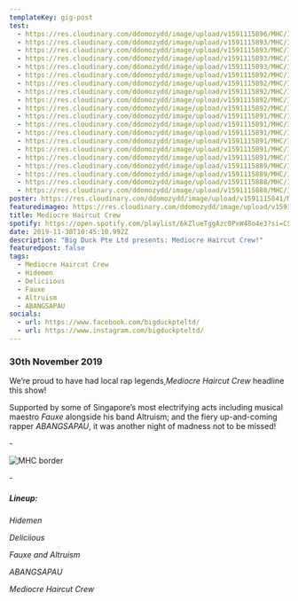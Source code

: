 ```yaml
---
templateKey: gig-post
test:
  - https://res.cloudinary.com/ddomozydd/image/upload/v1591115896/MHC/IMG_1436-min_k6kyzq.jpg
  - https://res.cloudinary.com/ddomozydd/image/upload/v1591115893/MHC/IMG_1589-min_opzkrp.jpg
  - https://res.cloudinary.com/ddomozydd/image/upload/v1591115893/MHC/IMG_1474-min_uctlg0.jpg
  - https://res.cloudinary.com/ddomozydd/image/upload/v1591115893/MHC/IMG_1471-min_ezyptc.jpg
  - https://res.cloudinary.com/ddomozydd/image/upload/v1591115893/MHC/IMG_1568-min_p0vs18.jpg
  - https://res.cloudinary.com/ddomozydd/image/upload/v1591115892/MHC/IMG_1407-min_iqqt6q.jpg
  - https://res.cloudinary.com/ddomozydd/image/upload/v1591115892/MHC/IMG_1405-min_virkz0.jpg
  - https://res.cloudinary.com/ddomozydd/image/upload/v1591115892/MHC/IMG_1324-min_z0stkh.jpg
  - https://res.cloudinary.com/ddomozydd/image/upload/v1591115892/MHC/IMG_1281-min_wlypqn.jpg
  - https://res.cloudinary.com/ddomozydd/image/upload/v1591115892/MHC/IMG_1377-min_ugl54w.jpg
  - https://res.cloudinary.com/ddomozydd/image/upload/v1591115891/MHC/IMG_1239-min_pmhw6h.jpg
  - https://res.cloudinary.com/ddomozydd/image/upload/v1591115891/MHC/IMG_1197-min_yunnua.jpg
  - https://res.cloudinary.com/ddomozydd/image/upload/v1591115891/MHC/IMG_1354-min_b1e6wu.jpg
  - https://res.cloudinary.com/ddomozydd/image/upload/v1591115891/MHC/IMG_1143-min_fo8g09.jpg
  - https://res.cloudinary.com/ddomozydd/image/upload/v1591115891/MHC/IMG_1302-min_siwihm.jpg
  - https://res.cloudinary.com/ddomozydd/image/upload/v1591115891/MHC/IMG_1205-min_qw1azh.jpg
  - https://res.cloudinary.com/ddomozydd/image/upload/v1591115889/MHC/IMG_1276-min_iwkl43.jpg
  - https://res.cloudinary.com/ddomozydd/image/upload/v1591115889/MHC/IMG_1056-min_wm7rau.jpg
  - https://res.cloudinary.com/ddomozydd/image/upload/v1591115888/MHC/IMG_0984-min_phcbdp.jpg
  - https://res.cloudinary.com/ddomozydd/image/upload/v1591115888/MHC/IMG_1026-min_tyqtbk.jpg
poster: https://res.cloudinary.com/ddomozydd/image/upload/v1591115841/MHC/ALTRUISM_ho0dzr.jpg
featuredimageo: https://res.cloudinary.com/ddomozydd/image/upload/v1591115014/MHC/mhcborder_s2bqrb.jpg
title: Mediocre Haircut Crew
spotify: https://open.spotify.com/playlist/6kZlueTggAzc0PxW48o4e3?si=CSuzFedkQFCM0xGCWbtfow
date: 2019-11-30T10:45:10.992Z
description: "Big Duck Pte Ltd presents: Mediocre Haircut Crew!"
featuredpost: false
tags:
  - Mediocre Haircut Crew
  - Hidemen
  - Deliciious
  - Fauxe
  - Altruism
  - ABANGSAPAU
socials:
  - url: https://www.facebook.com/bigduckpteltd/
  - url: https://www.instagram.com/bigduckpteltd/
---
```

### 30th November 2019

We’re proud to have had local rap legends[ ](https://www.instagram.com/mhc.sg/)*Mediocre Haircut Crew* headline this show!

Supported by some of Singapore’s most electrifying acts including musical maestro[](https://www.instagram.com/fauxe_91/) *Fauxe* alongside his band Altruism; and the fiery up-and-coming rapper[](https://www.instagram.com/abangsapau/) *ABANGSAPAU*, it was another night of madness not to be missed!

\-

![](https://res.cloudinary.com/ddomozydd/image/upload/v1591115014/MHC/mhcborder_s2bqrb.jpg "MHC border")

\-

##### Lineup:

*Hidemen*

*Deliciious*

*Fauxe and Altruism*

*ABANGSAPAU*

*Mediocre Haircut Crew*